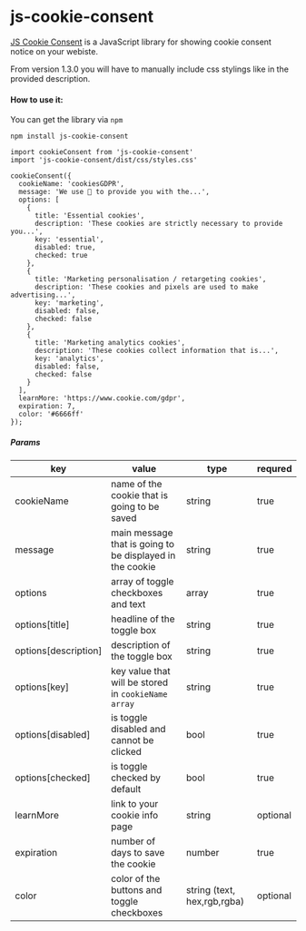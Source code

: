 # js-cookie-consent

[JS Cookie Consent](https://utazabanje.github.io/js-cookie-consent/) is a JavaScript library for showing cookie consent notice on your webiste.

From version 1.3.0 you will have to manually include css stylings like in the provided description.

#### How to use it:

You can get the library via ```npm```

```npm install js-cookie-consent```

```
import cookieConsent from 'js-cookie-consent'
import 'js-cookie-consent/dist/css/styles.css'

cookieConsent({
  cookieName: 'cookiesGDPR',
  message: 'We use 🍪 to provide you with the...',
  options: [
    {
      title: 'Essential cookies',
      description: 'These cookies are strictly necessary to provide you...',
      key: 'essential',
      disabled: true,
      checked: true
    },
    {
      title: 'Marketing personalisation / retargeting cookies',
      description: 'These cookies and pixels are used to make advertising...',
      key: 'marketing',
      disabled: false,
      checked: false
    },
    {
      title: 'Marketing analytics cookies',
      description: 'These cookies collect information that is...',
      key: 'analytics',
      disabled: false,
      checked: false
    }
  ],
  learnMore: 'https://www.cookie.com/gdpr',
  expiration: 7,
  color: '#6666ff'
});
```


##### Params

| key     | value | type | requred
| ---      | ---   | --- | --- |
| cookieName | name of the cookie that is going to be saved   | string  | true
| message     | main message that is going to be displayed in the cookie     | string   | true
| options | array of toggle checkboxes and text | array | true
| options[title] | headline of the toggle box | string | true
| options[description] | description of the toggle box | string | true
| options[key] | key value that will be stored in ```cookieName array``` | string | true
| options[disabled] | is toggle disabled and cannot be clicked | bool | true
| options[checked] | is toggle checked by default | bool | true
| learnMore | link to your cookie info page | string   | optional
| expiration | number of days to save the cookie | number | true
| color | color of the buttons and toggle checkboxes | string (text, hex,rgb,rgba) | optional
